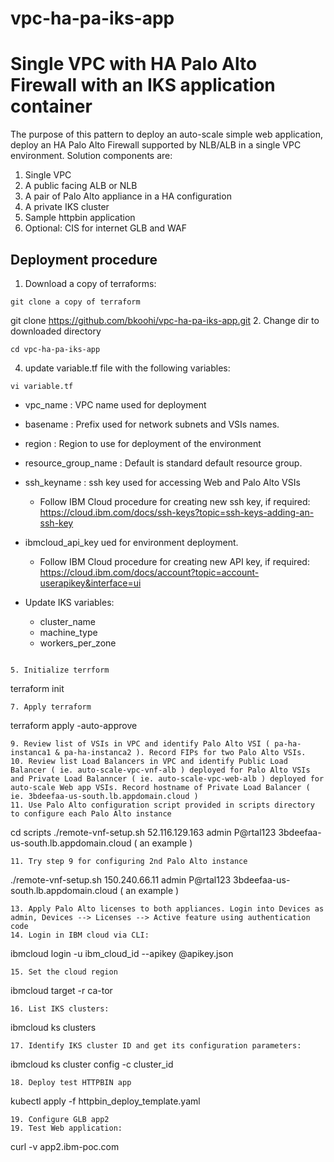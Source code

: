 # vpc-ha-pa-iks-app
# Single VPC with HA Palo Alto Firewall with an IKS application container
The purpose of this pattern to deploy an auto-scale simple web application, deploy an HA Palo Alto Firewall supported by NLB/ALB in a single VPC environment.
Solution components are:
1. Single VPC
2. A public facing ALB or NLB
3. A pair of Palo Alto appliance in a HA configuration
4. A private IKS cluster
5. Sample httpbin application
6. Optional: CIS for internet GLB and WAF


## Deployment procedure
1. Download a copy of terraforms:
```
git clone a copy of terraform
```
git clone https://github.com/bkoohi/vpc-ha-pa-iks-app.git
2. Change dir to downloaded directory
```
cd vpc-ha-pa-iks-app
```
4. update variable.tf file with the following variables:
```
vi variable.tf
```
   - vpc_name : VPC name used for deployment 
   - basename : Prefix used for network subnets and VSIs names.
   - region   : Region to use for deployment of the environment
   - resource_group_name : Default is standard default resource group.
   - ssh_keyname : ssh key used for accessing Web and Palo Alto VSIs 
      - Follow IBM Cloud procedure for creating new ssh key, if required: https://cloud.ibm.com/docs/ssh-keys?topic=ssh-keys-adding-an-ssh-key
   - ibmcloud_api_key ued for environment deployment. 
      - Follow IBM Cloud procedure for creating new API key, if required: https://cloud.ibm.com/docs/account?topic=account-userapikey&interface=ui
   
   - Update IKS variables:
     - cluster_name
     - machine_type
     - workers_per_zone
```

5. Initialize terrform
```
terraform init
```
7. Apply terraform
```
terraform apply -auto-approve

```
9. Review list of VSIs in VPC and identify Palo Alto VSI ( pa-ha-instanca1 & pa-ha-instanca2 ). Record FIPs for two Palo Alto VSIs.
10. Review list Load Balancers in VPC and identify Public Load Balancer ( ie. auto-scale-vpc-vnf-alb ) deployed for Palo Alto VSIs and Private Load Balanncer ( ie. auto-scale-vpc-web-alb ) deployed for auto-scale Web app VSIs. Record hostname of Private Load Balancer ( ie. 3bdeefaa-us-south.lb.appdomain.cloud )
11. Use Palo Alto configuration script provided in scripts directory to configure each Palo Alto instance
```
cd scripts
./remote-vnf-setup.sh 52.116.129.163 admin P@rtal123 3bdeefaa-us-south.lb.appdomain.cloud ( an example )
```
11. Try step 9 for configuring 2nd Palo Alto instance
```
./remote-vnf-setup.sh 150.240.66.11 admin P@rtal123 3bdeefaa-us-south.lb.appdomain.cloud ( an example )
```
13. Apply Palo Alto licenses to both appliances. Login into Devices as admin, Devices --> Licenses --> Active feature using authentication code
14. Login in IBM cloud via CLI:
```
ibmcloud login -u ibm_cloud_id --apikey @apikey.json
```
15. Set the cloud region
```
ibmcloud target -r  ca-tor
```
16. List IKS clusters:
```
ibmcloud ks clusters
```
17. Identify IKS cluster ID and get its configuration parameters:
```
 ibmcloud ks cluster config -c cluster_id
```
18. Deploy test HTTPBIN app
```
kubectl apply -f httpbin_deploy_template.yaml 
```
19. Configure GLB app2
19. Test Web application: 
```
curl -v app2.ibm-poc.com 
```
